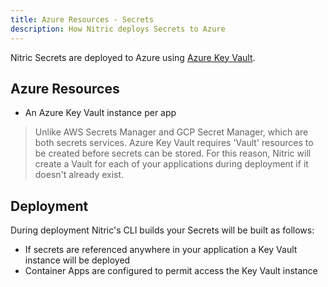 ```yaml
---
title: Azure Resources - Secrets
description: How Nitric deploys Secrets to Azure
---
```


Nitric Secrets are deployed to Azure using [Azure Key Vault](https://azure.microsoft.com/en-us/services/key-vault/).

## Azure Resources

- An Azure Key Vault instance per app

> Unlike AWS Secrets Manager and GCP Secret Manager, which are both secrets services. Azure Key Vault requires 'Vault' resources to be created before secrets can be stored. For this reason, Nitric will create a Vault for each of your applications during deployment if it doesn't already exist.

## Deployment

During deployment Nitric's CLI builds your Secrets will be built as follows:

- If secrets are referenced anywhere in your application a Key Vault instance will be deployed
- Container Apps are configured to permit access the Key Vault instance
